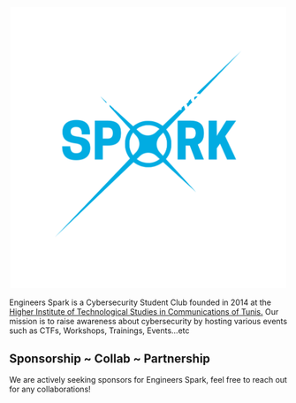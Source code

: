 <p align="center">
  <a href="https://www.facebook.com/engineers.spark" target="_blank" rel="noopener noreferrer">
    <img width="500" src="https://raw.githubusercontent.com/Engineers-Spark/.github/main/profile/spark.png"/>
  </a>
</p>


Engineers Spark is a Cybersecurity Student Club founded in 2014 at the [Higher Institute of Technological Studies in Communications of Tunis.](https://isetcom.tn/public/home.faces) Our mission is to raise awareness about cybersecurity by hosting various events such as CTFs, Workshops, Trainings, Events...etc

## Sponsorship ~ Collab ~ Partnership

We are actively seeking sponsors for Engineers Spark, feel free to reach out for any collaborations!
